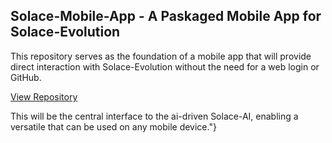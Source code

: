 ## Solace-Mobile-App - A Paskaged Mobile App for Solace-Evolution

This repository serves as the foundation of a mobile app that will provide direct interaction with Solace-Evolution without the need for a web login or GitHub.


[View Repository](https://github.com/AlyciaBasile/Solace-Mobile-App)

This will be the central interface to the ai-driven Solace-AI, enabling a versatile that can be used on any mobile device."}